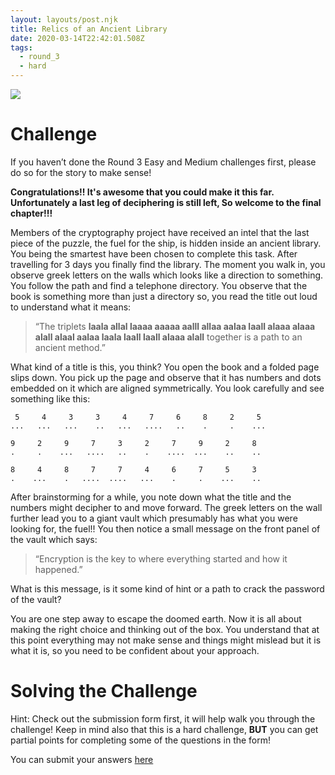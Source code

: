 ```yaml
---
layout: layouts/post.njk
title: Relics of an Ancient Library
date: 2020-03-14T22:42:01.508Z
tags:
  - round_3
  - hard
---
```

![](https://i.pinimg.com/originals/86/57/13/8657132b076c9d91823c1329584d934b.jpg)

# Challenge

If you haven’t done the Round 3 Easy and Medium challenges first, please do so for the story to make sense!

**Congratulations!! It's awesome that you could make it this far. Unfortunately a last leg of deciphering is still left, So welcome to the final chapter!!!**

Members of the cryptography project have received an intel that the last piece of the puzzle, the fuel for the ship, is hidden inside an ancient library. You being the smartest have been chosen to complete this task. After travelling for 3 days you finally find the library. The moment you walk in, you observe greek letters on the walls which looks like a direction to something. You follow the path and find a telephone directory. You observe that the book is something more than just a directory so, you read the title out loud to understand what it means:

> “The triplets
> **laala allal laaaa aaaaa aalll
> allaa aalaa laall alaaa alaaa alall
> alaal aalaa laala laall laall alaaa alall**
> together is a path to an ancient method.”

What kind of a title is this, you think?
You open the book and a folded page slips down. You pick up the page and observe that it has numbers and dots embedded on it which are aligned symmetrically. You look carefully and see something like this:

```
 5     4     3     3     4     7     6     8     2     5     
...   ...   ...    ..   ...   ....   ..    .     .    ...  

9     2     9     7     3     2     7     9     2     8  
.     .    ...   ....   ..    .    ....  ...    ..    ..     

8     4     8     7     7     4     6     7     5     3
.    ...    .   ....  ....   ...    .     .    ...    ..  
```

After brainstorming for a while, you note down what the title and the numbers might decipher to and move forward.
The greek letters on the wall further lead you to a giant vault which presumably has what you were looking for, the fuel!!
You then notice a small message on the front panel of the vault which says:

> “Encryption is the key to where everything started and how it happened.” 

What is this message, is it some kind of hint or a path to crack the password of the vault?
 
You are one step away to escape the doomed earth. Now it is all about making the right choice and thinking out of the box. You understand that at this point everything may not make sense and things might mislead but it is what it is, so you need to be confident about your approach.

# Solving the Challenge

Hint: Check out the submission form first, it will help walk you through the challenge! Keep in mind also that this is a hard challenge, **BUT** you can get partial points for completing some of the questions in the form!

You can submit your answers [here](https://forms.gle/RPTJmXZM5YiYjWmh6)